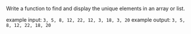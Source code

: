 Write a function to find and display the unique elements in an array or list.

example input: `3, 5, 8, 12, 22, 12, 3, 18, 3, 20`
example output: `3, 5, 8, 12, 22, 18, 20`
